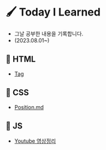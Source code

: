 # 🖌 Today I Learned

* 그날 공부한 내용을 기록합니다.
* (2023.08.01~)

## 📓 HTML
- [Tag](HTML/Tag.md)

## 📓 CSS
- [Position.md](CSS/Position.md)

## 📓 JS
- [Youtube 영상정리](JS/코딩앙마/자바스크립트%20기초강의.md)